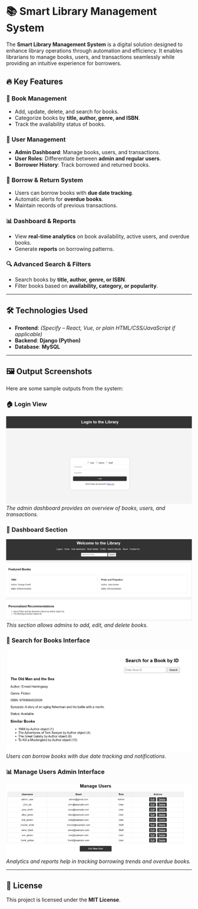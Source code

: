 # 📚 Smart Library Management System

The **Smart Library Management System** is a digital solution designed to enhance library operations through automation and efficiency. It enables librarians to manage books, users, and transactions seamlessly while providing an intuitive experience for borrowers.

## 🔥 Key Features

### 📖 **Book Management**
- Add, update, delete, and search for books.
- Categorize books by **title, author, genre, and ISBN**.
- Track the availability status of books.

### 👤 **User Management**
- **Admin Dashboard**: Manage books, users, and transactions.
- **User Roles**: Differentiate between **admin and regular users**.
- **Borrower History**: Track borrowed and returned books.

### 🔄 **Borrow & Return System**
- Users can borrow books with **due date tracking**.
- Automatic alerts for **overdue books**.
- Maintain records of previous transactions.

### 📊 **Dashboard & Reports**
- View **real-time analytics** on book availability, active users, and overdue books.
- Generate **reports** on borrowing patterns.

### 🔍 **Advanced Search & Filters**
- Search books by **title, author, genre, or ISBN**.
- Filter books based on **availability, category, or popularity**.

---

## 🛠️ **Technologies Used**
- **Frontend**: *(Specify – React, Vue, or plain HTML/CSS/JavaScript if applicable)*
- **Backend**: **Django (Python)**
- **Database**: **MySQL**
---

## 🖼️ **Output Screenshots**
Here are some sample outputs from the system:

### 🏠 **Login View**
![Dashboard](images/Login.png)  
*The admin dashboard provides an overview of books, users, and transactions.*

### 📖 **Dashboard Section**
![Book Management](images/Dashboard.png)  
*This section allows admins to add, edit, and delete books.*

### 👤 **Search for Books Interface**
![User Borrowing](images/searchBooks.png)  
*Users can borrow books with due date tracking and notifications.*

### 📊 **Manage Users Admin Interface**
![Reports](images/manageUsers.png)  
*Analytics and reports help in tracking borrowing trends and overdue books.*

---

## 📜 **License**
This project is licensed under the **MIT License**.

